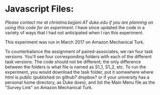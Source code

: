 # Javascript Files:

*Please contact me at christina.bejjani AT duke.edu if you are planning on using this code for an experiment.* I have since updated the code in a variety of ways that I had not anticipated when I ran this experiment.

This experiment was run in March 2017 on Amazon Mechanical Turk.

To counterbalance the assignment of paired-associates, we ran four task versions. You'll see four corresponding folders with each of the different task versions. The code should not be different; the only difference between the folders is what file is named as S1_1, S1_2, etc. To run the experiment, you would download the task folder, put it somewhere where html is public (published on github? dropbox? or if your university has a personal home directory, as Duke does), and list the Main Menu file as the "Survey Link" on Amazon Mechanical Turk.
